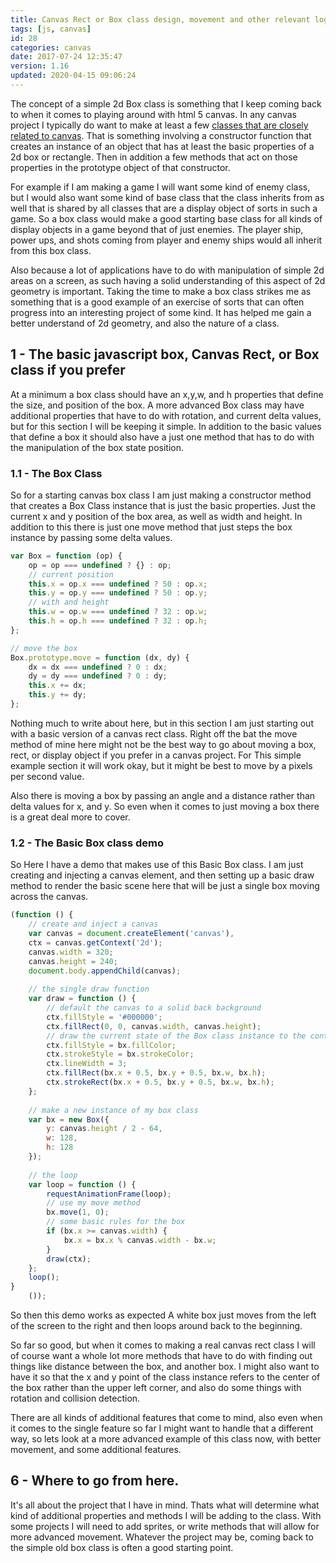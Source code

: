 ```yaml
---
title: Canvas Rect or Box class design, movement and other relevant logic
tags: [js, canvas]
id: 28
categories: canvas
date: 2017-07-24 12:35:47
version: 1.16
updated: 2020-04-15 09:06:24
---
```


The concept of a simple 2d Box class is something that I keep coming back to when it comes to playing around with html 5 canvas. In any canvas project I typically do want to make at least a few [classes that are closely related to canvas](https://dev.to/washingtonsteven/playing-with-canvas-and-es6-classes). That is something involving a constructor function that creates an instance of an object that has at least the basic properties of a 2d box or rectangle. Then  in addition a few methods that act on those properties in the prototype object of that constructor.

For example if I am making a game I will want some kind of enemy class, but I would also want some kind of base class that the class inherits from as well that is shared by all classes that are a display object of sorts in such a game. So a box class would make a good starting base class for all kinds of display objects in a game beyond that of just enemies. The player ship, power ups, and shots coming from player and enemy ships would all inherit from this box class.

Also because a lot of applications have to do with manipulation of simple 2d areas on a screen, as such having a solid understanding of this aspect of 2d geometry is important. Taking the time to make a box class strikes me as something that is a good example of an exercise of sorts that can often progress into an interesting project of some kind. It has helped me gain a better understand of 2d geometry, and also the nature of a class.

<!-- more -->

## 1 - The basic javascript box, Canvas Rect, or Box class if you prefer

At a minimum a box class should have an x,y,w, and h properties that define the size, and position of the box. A more advanced Box class may have additional properties that have to do with rotation, and current delta values, but for this section I will be keeping it simple. In addition to the basic values that define a box it should also have a just one method that has to do with the manipulation of the box state position.

### 1.1 - The Box Class

So for a starting canvas box class I am just making a constructor method that creates a Box Class instance that is just the basic properties. Just the current x and y position of the box area, as well as width and height. In addition to this there is just one move method that just steps the box instance by passing some delta values.

```js
var Box = function (op) {
    op = op === undefined ? {} : op;
    // current position
    this.x = op.x === undefined ? 50 : op.x;
    this.y = op.y === undefined ? 50 : op.y;
    // with and height
    this.w = op.w === undefined ? 32 : op.w;
    this.h = op.h === undefined ? 32 : op.h;
};

// move the box
Box.prototype.move = function (dx, dy) {
    dx = dx === undefined ? 0 : dx;
    dy = dy === undefined ? 0 : dy;
    this.x += dx;
    this.y += dy;
};
```

Nothing much to write about here, but in this section I am just starting out with a basic version of a canvas rect class. Right off the bat the move method of mine here might not be the best way to go about moving a box, rect, or display object if you prefer in a canvas project. For This simple example section it will work okay, but it might be best to move by a pixels per second value.

Also there is moving a box by passing an angle and a distance rather than delta values for x, and y. So even when it comes to just moving a box there is a great deal more to cover.

### 1.2 - The Basic Box class demo

So Here I have a demo that makes use of this Basic Box class. I am just creating and injecting a canvas element, and then setting up a basic draw method to render the basic scene here that will be just a single box moving across the canvas.

```js
(function () {
    // create and inject a canvas
    var canvas = document.createElement('canvas'),
    ctx = canvas.getContext('2d');
    canvas.width = 320;
    canvas.height = 240;
    document.body.appendChild(canvas);
 
    // the single draw function
    var draw = function () {
        // default the canvas to a solid back background
        ctx.fillStyle = '#000000';
        ctx.fillRect(0, 0, canvas.width, canvas.height);
        // draw the current state of the Box class instance to the context
        ctx.fillStyle = bx.fillColor;
        ctx.strokeStyle = bx.strokeColor;
        ctx.lineWidth = 3;
        ctx.fillRect(bx.x + 0.5, bx.y + 0.5, bx.w, bx.h);
        ctx.strokeRect(bx.x + 0.5, bx.y + 0.5, bx.w, bx.h);
    };
 
    // make a new instance of my box class
    var bx = new Box({
        y: canvas.height / 2 - 64,
        w: 128,
        h: 128
    });
 
    // the loop
    var loop = function () {
        requestAnimationFrame(loop);
        // use my move method
        bx.move(1, 0);
        // some basic rules for the box
        if (bx.x >= canvas.width) {
            bx.x = bx.x % canvas.width - bx.w;
        }
        draw(ctx);
    };
    loop();
}
    ());
```

So then this demo works as expected A white box just moves from the left of the screen to the right and then loops around back to the beginning.

So far so good, but when it comes to making a real canvas rect class I will of course want a whole lot more methods that have to do with finding out things like distance between the box, and another box. I might also want to have it so that the x and y point of the class instance refers to the center of the box rather than the upper left corner, and also do some things with rotation and collision detection.

There are all kinds of additional features that come to mind, also even when it comes to the single feature so far I might want to handle that a different way, so lets look at a more advanced example of this class now, with better movement, and some additional features.

## 6 - Where to go from here.

It's all about the project that I have in mind. Thats what will determine what kind of additional properties and methods I will be adding to the class. With some projects I will need to add sprites, or write methods that will allow for more advanced movement. Whatever the project may be, coming back to the simple old box class is often a good starting point.
